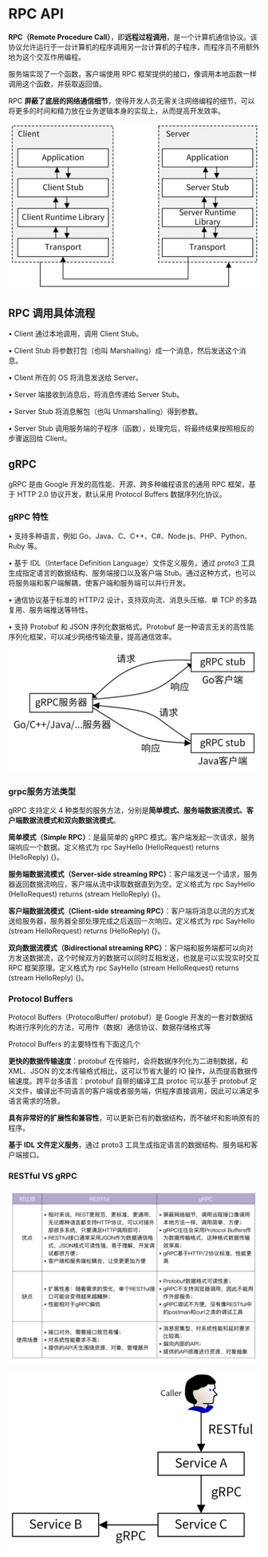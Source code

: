 # RPC API

**RPC（Remote Procedure Call）**，即**远程过程调用**，是一个计算机通信协议。该协议允许运行于一台计算机的程序调用另一台计算机的子程序，而程序员不用额外地为这个交互作用编程。

服务端实现了一个函数，客户端使用 RPC 框架提供的接口，像调用本地函数一样调用这个函数，并获取返回值。

RPC **屏蔽了底层的网络通信细节**，使得开发人员无需关注网络编程的细节，可以将更多的时间和精力放在业务逻辑本身的实现上，从而提高开发效率。

![](<../../../.gitbook/assets/image (1).png>)

## RPC 调用具体流程

• Client 通过本地调用，调用 Client Stub。

• Client Stub 将参数打包（也叫 Marshalling）成一个消息，然后发送这个消息。&#x20;

• Client 所在的 OS 将消息发送给 Server。&#x20;

• Server 端接收到消息后，将消息传递给 Server Stub。&#x20;

• Server Stub 将消息解包（也叫 Unmarshalling）得到参数。&#x20;

• Server Stub 调用服务端的子程序（函数），处理完后，将最终结果按照相反的步骤返回给 Client。



## gRPC

gRPC 是由 Google 开发的高性能、开源、跨多种编程语言的通用 RPC 框架，基于 HTTP 2.0 协议开发，默认采用 Protocol Buffers 数据序列化协议。

### gRPC 特性

• 支持多种语言，例如 Go、Java、C、C++、C#、Node.js、PHP、Python、Ruby 等。&#x20;

• 基于 IDL（Interface Definition Language）文件定义服务，通过 proto3 工具生成指定语言的数据结构、服务端接口以及客户端 Stub。通过这种方式，也可以将服务端和客户端解耦，使客户端和服务端可以并行开发。&#x20;

• 通信协议基于标准的 HTTP/2 设计，支持双向流、消息头压缩、单 TCP 的多路复用、服务端推送等特性。&#x20;

• 支持 Protobuf 和 JSON 序列化数据格式。Protobuf 是一种语言无关的高性能序列化框架，可以减少网络传输流量，提高通信效率。

![](<../../../.gitbook/assets/image (16).png>)

### grpc服务方法类型

gRPC 支持定义 4 种类型的服务方法，分别是**简单模式、服务端数据流模式、客户端数据流模式和双向数据流模式**。&#x20;

**简单模式（Simple RPC）**：是最简单的 gRPC 模式。客户端发起一次请求，服务端响应一个数据。定义格式为 rpc SayHello (HelloRequest) returns (HelloReply) {}。&#x20;

**服务端数据流模式（Server-side streaming RPC）**：客户端发送一个请求，服务器返回数据流响应，客户端从流中读取数据直到为空。定义格式为 rpc SayHello (HelloRequest) returns (stream HelloReply) {}。&#x20;

**客户端数据流模式（Client-side streaming RPC）**：客户端将消息以流的方式发送给服务器，服务器全部处理完成之后返回一次响应。定义格式为 rpc SayHello (stream HelloRequest) returns (HelloReply) {}。&#x20;

**双向数据流模式（Bidirectional streaming RPC）**：客户端和服务端都可以向对方发送数据流，这个时候双方的数据可以同时互相发送，也就是可以实现实时交互 RPC 框架原理。定义格式为 rpc SayHello (stream HelloRequest) returns (stream HelloReply) {}。

### Protocol Buffers

Protocol Buffers（ProtocolBuffer/ protobuf）是 Google 开发的一套对数据结构进行序列化的方法，可用作（数据）通信协议、数据存储格式等

Protocol Buffers 的主要特性有下面这几个&#x20;

**更快的数据传输速度**：protobuf 在传输时，会将数据序列化为二进制数据，和 XML、JSON 的文本传输格式相比，这可以节省大量的 IO 操作，从而提高数据传输速度。跨平台多语言：protobuf 自带的编译工具 protoc 可以基于 protobuf 定义文件，编译出不同语言的客户端或者服务端，供程序直接调用，因此可以满足多语言需求的场景。&#x20;

**具有非常好的扩展性和兼容性**，可以更新已有的数据结构，而不破坏和影响原有的程序。&#x20;

**基于 IDL 文件定义服务**，通过 proto3 工具生成指定语言的数据结构、服务端和客户端接口。

### RESTful VS gRPC

![](<../../../.gitbook/assets/image (20).png>)

![](<../../../.gitbook/assets/image (12).png>)

